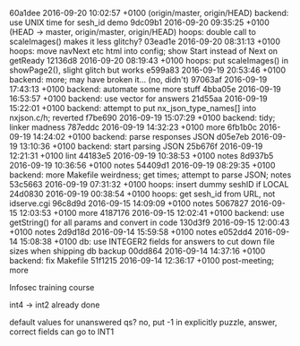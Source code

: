 

60a1dee 2016-09-20 10:02:57 +0100 (origin/master, origin/HEAD) backend: use UNIX time for sesh_id demo
9dc09b1 2016-09-20 09:35:25 +0100 (HEAD -> master, origin/master, origin/HEAD) hoops: double call to scaleImages() makes it less glitchy? 
03ead1e 2016-09-20 08:31:13 +0100 hoops: move navNext etc html into config; show Start instead of Next on getReady 
12136d8 2016-09-20 08:19:43 +0100 hoops: put scaleImages() in showPage2(), slight glitch but works 
e599a83 2016-09-19 20:53:46 +0100 backend: more; may have broken it... (no, didn't)
97063af 2016-09-19 17:43:13 +0100 backend: automate some more stuff 
4bba05e 2016-09-19 16:53:57 +0100 backend: use vector for answers 
21d55aa 2016-09-19 15:22:01 +0100 backend: attempt to put nx_json_type_names[] into nxjson.c/h; reverted 
f7be690 2016-09-19 15:07:29 +0100 backend: tidy; linker madness 
787eddc 2016-09-19 14:32:23 +0100 more 
6fb1b0c 2016-09-19 14:24:02 +0100 backend: parse responses JSON 
d05e7eb 2016-09-19 13:10:36 +0100 backend: start parsing JSON 
25b676f 2016-09-19 12:21:31 +0100 lint 
44183e5 2016-09-19 10:38:53 +0100 notes 
8d937b5 2016-09-19 10:36:56 +0100 notes 
54409d1 2016-09-19 08:29:35 +0100 backend: more Makefile weirdness; get times; attempt to parse JSON; notes 
53c5663 2016-09-19 07:31:32 +0100 hoops: insert dummy seshID if LOCAL 
24d0830 2016-09-19 00:38:54 +0100 hoops: get sesh_id from URL, not idserve.cgi 
96c8d9d 2016-09-15 14:09:09 +0100 notes 
5067827 2016-09-15 12:03:53 +0100 more 
4187176 2016-09-15 12:02:41 +0100 backend: use getString() for all params and convert in code 
130d3f9 2016-09-15 12:00:43 +0100 notes 
2d9d18d 2016-09-14 15:59:58 +0100 notes 
e052dd4 2016-09-14 15:08:38 +0100 db: use INTEGER2 fields for answers to cut down file sizes when shipping db backup 
00dd864 2016-09-14 14:37:16 +0100 backend: fix Makefile 
51f1215 2016-09-14 12:36:17 +0100 post-meeting; more 

Infosec training course

int4 -> int2 already done

default values for unanswered qs? no, put -1 in explicitly
puzzle, answer, correct fields can go to INT1
